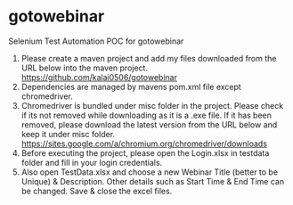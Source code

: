 # gotowebinar
Selenium Test Automation POC for gotowebinar

1. Please create a maven project and add my files downloaded from the URL below into the maven project. 
https://github.com/kalai0506/gotowebinar
2. Dependencies are managed by mavens pom.xml file except chromedriver.
3. Chromedriver is bundled under misc folder in the project. Please check if its not removed while downloading as it is a .exe file. If it has been removed, please download the latest version from the URL below and keep it under misc folder. 
https://sites.google.com/a/chromium.org/chromedriver/downloads
4. Before executing the project, please open the Login.xlsx in testdata folder and fill in your login credentials. 
5. Also open TestData.xlsx and choose a new Webinar Title (better to be Unique) & Description. Other details such as Start Time & End Time can be changed. Save & close the excel files.
